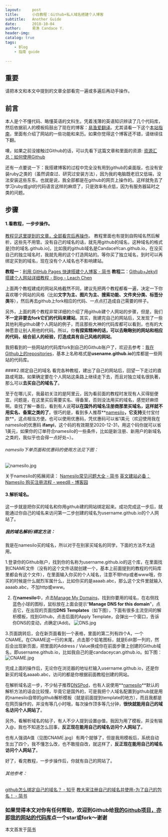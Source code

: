 ```yaml
---
layout:     post
title:      小白教程：Github+私人域名搭建个人博客 
subtitle:   Another Guide 
date:       2018-10-04
author:     易渔 Candace Y.
header-img: 
catalog: true
tags:
    - Blog
    - 指南 guide
    
---
```



## 重要
请把本文和本文中提到的文章全部看完一遍或多遍后再动手操作。

## 前言
本人是个不懂代码、略懂英语的文科生。凭着浅薄的英语知识辨读了几个代码库，然后依据前人的模板捣鼓出了现在的博客：[易渔爱翻译](https://ifanyi.xyz/)。尤其请看一下这个[本站指南](https://ifanyi.xyz/2018/09/18/A-guide/)，里面有介绍了网站的一些功能和来历。如果你觉得这个博客还不错，请继续往下翻。

噢，如果之前没接触过Github的话，可以先看下这篇文章和里面的资源:
[资源汇总：如何使用Github](https://www.jianshu.com/p/4108c16d0099)

还有一点要说一下：我搭建博客的过程中完全没有用到github的桌面版，也没有安装ruby之类的（虽然调查过、研究过安装方法），因为我的电脑既老旧又低端，没法安装这些东东。也就是说，我全部都是在github的网页上操作的。这样就免去了学习ruby或git的代码语言这样的麻烦了，只是效率有点低，因为有服务器延时之类的问题。


## 步骤
#### 1.看教程，一步步操作。
[教程见这里提到的文章，全部看完后再操作](https://github.com/CandaceYcan/CandaceYcan.github.io/blob/master/README.md)。
教程里面也有提到自购域名然后解析，这些先不用管。没有自己的域名的话，就先用github的域名，这种域名的格式是[你的域名.github.io]，比如我的github域名是CandaceYcan.github.io，在没买自己的独立域名时，我就先用的这个打造网站的。等你买了独立域名，到时可以再绑定买到的域名，现在没有个人域名也不影响建站。

**教程一**：[利用 GitHub Pages 快速搭建个人博客 - 简书](https://www.jianshu.com/p/e68fba58f75c)
**教程二**：[Github+Jekyll 搭建个人网站详细教程 - Blog - Leach Chen](https://leach-chen.github.io/jekyll-github-blog/)

上面两个教程建成的网站风格截然不同，建议先把两个教程都看一遍，决定一下你喜欢哪个网站的风格（比如**文字为主、图片为主、搜索功能、文件夹分类、标签分类**等），然后再去github上fork相应的代码、一点点打造成自己需要的样子。

另外，上面的两个教程非常详细的介绍了用github建个人网站的步骤，但是，我们**不一定非要去fork它们的代码来建站**。其实，我建完自己的网站后，又发现了一些其他利用github建个人网站的例子，而且那些大神的代码库都可以看到，也有的大神愿意让别人用他的代码。所以，你**有探索精神的话，可以去瞅瞅别的网站和相应的代码，结合前人的经验，打造成具有自己风格的网站**。

我把看到的一些网站的代码库fork到自己的Github账户了，欢迎去参考：[我在Github上的repositories](https://github.com/CandaceYcan?tab=repositories)，基本上名称格式是**usename.github.io**的库都是一些网站的代码库。

####2.绑定自己的域名
看完各种教程，建出了自己的网站后，回望一下走过的直路或弯路，如果确定要在个人网站这条路上继续走下去，而且对独立域名很执著，那么可以**去买自己的域名了**。

至于在哪儿买，我最初关注的是阿里云，因为看前面的教程时发现有人买得挺便宜。问题是，在这里买后需要实名、得备案，否则没法用买的域名，感觉好麻烦啊。查找了解一番后，看到有人说**可以在国外的域名注册商那里买域名，这样就不用实名、备案之类的了**。很巧的是，看到多人推荐**[namesilo](namesilo.com)**，它支持**支付宝付款**，这点相当方便。也可以使用优惠码，凭优惠码可以省1美元（欢迎使用我在namesilo的优惠码 **ifanyi**，这个码的有效期至2020-12-31，用这个码你就可以省1美元，如果你的订单符合namesilo的一些条件，比如是新注册、新用户的新域名之类的，我似乎也会得一点好处~）。

###### namesilo下单页面和优惠码的使用方法见下图：
![namesilo.jpg](https://upload-images.jianshu.io/upload_images/1343920-bc5e4c022f2e7bac.jpg?imageMogr2/auto-orient/strip%7CimageView2/2/w/1240)

关于namesilo的拓展阅读：
[Namesilo常见问题大全 - 简书](https://www.jianshu.com/p/a145c2681d7a)
[英文建站必备：Namesilo 购买注册流程 - weed8 - 博客园](https://www.cnblogs.com/weed8/p/7207582.html)


#### 3.解析域名。
这一步就是把你买的域名和你用github建的网站绑定起来。成功完成这一步后，就能通过你自己的域名来访问第一二步创建的域名为username.github.io的个人网站了。 

##### 我的域名解析/绑定方法：
我是在namesilo买的域名，所以对于在别家买域名的同学，下面的方法不太适用。

1.登录你的Github账户，找到你的名称为username.github.io的这个库，在里面找到CNAME文件（没有的这个文件话就创建一个，基本上前面提到的教程的代码库里都会有这个文件），在里面输入你买的个人域名，注意不带http或者www哦，你买的时候是什么就烈军属什么，比如你买的是aaaab.abc，那么这个文件里就输入aaaab.abc，不加http或www。

2. 在**namesilo**中，点击[Manage My Domains](https://www.namesilo.com/account_domains.php)，找到你要用的域名，在右侧找蓝色小球的图标，鼠标放在上面会提示“**Manage DNS for this domain**”，点击它，在出现的页面找**DNS Templates**（如下图），下面有很多主流空间的解析模板，找到Github，点击后面的Apply Template，会弹出一个窗口，告诉你DNS的变动，点确定(Add)。
![DNS.jpg](https://upload-images.jianshu.io/upload_images/1343920-92243c1e2ab1ca9e.jpg?imageMogr2/auto-orient/strip%7CimageView2/2/w/1240)

3.页面跳转后，会在新页面看到一个表格，里面的第二列有四个A，一个CNAME。在CNAME这一行的末尾，点击那个铅笔图标，就是Edit那一列的，然后会出现新页面，把里面的Address / Value换成你在前面步骤上创建的Github域名，即username.github.io，比如我自己的是candaceycan.github.io。如下图：
![CNAME.jpg](https://upload-images.jianshu.io/upload_images/1343920-5e39bf68b17445f0.jpg?imageMogr2/auto-orient/strip%7CimageView2/2/w/1240)

完成上面的操作后，无论你在浏览器的地址栏输入username.github.io，还是你新买的域名aaaab.abc，访问的都是你根据前面教程创建的网站。

在解析域名这一步，不少帖子推荐[DNSPod](https://www.dnspod.cn/)，也有人说使用**[namesilo](namesilo.com)**默认的解析方法的话会比较慢，毕竟它是国外的，可是我把个人域名配置到github就是用的namesilo自带的github解析模板（就是前面提到template的地方），而且我都是在网页操作的，并没有等几小时哦，每次操作顶多等几分钟，**很快就能用自己的域名访问个人网站了**。

另外，看解析域名的帖子，有人不少人提到设置@值，我因为用了模板，并没有输入@，我也不知道怎么回事，**反正现在能用自己的域名访问个人网站了**。

也有人强调A值（见图CNAME.jpg）有两个就够了，但是我用模板后，系统自动生出了四个，我不懂怎么改，也不敢擅自改，就这样了，**反正现在能用自己的域名访问个人网站了**。

好了，看完教程，一步步操作后，你就有自己的网站了。


###### 其他参考：
[github怎么绑定自己的域名？ - 知乎](https://www.zhihu.com/question/31377141/answer/103056861)
[教大家注册自己的域名并使用-为了自己的包名！ - 简书](https://www.jianshu.com/p/5dbad365dc71)



### 如果觉得本文对你有任何帮助，欢迎到Github给[我的Github项目，亦即我的网站的代码库](https://github.com/CandaceYcan/CandaceYcan.github.io)点一个star或fork～谢谢


本文首发于[简书](https://www.jianshu.com/p/5487d39a1cb2)
